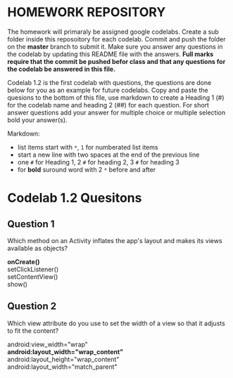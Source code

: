 # HOMEWORK REPOSITORY

The homework will primaraly be assigned google codelabs. Create a sub folder inside this reposoitory for each codelab. Commit and push the folder on the **master** branch to submit it. Make sure you answer any questions in the codelab by updating this README file with the answers. **Full marks require that the commit be pushed befor class and that any questions for the codelab be answered in this file.**

Codelab 1.2 is the first codelab with questions, the questions are done below for you as an example for future codelabs.  Copy and paste the quesions to the bottom of this file, use markdown to create a Heading 1 (#) for the codelab name and heading 2 (##) for each question. For short answer questions add your answer for multiple choice or multiple selection bold your answer(s).   
  
  
Markdown: 
* list items start with `*`, `1` for numberated list items    
* start a new line with two spaces at the end of the previous line  
* one `#` for Heading 1, 2 `#` for heading 2, 3 `#` for heading 3  
* for **bold** suround word with 2 `*` before and after  


# Codelab 1.2 Quesitons

## Question 1
Which method on an Activity inflates the app's layout and makes its views available as objects?

**onCreate()**     
setClickListener()   
setContentView()   
show()   


## Question 2
Which view attribute do you use to set the width of a view so that it adjusts to fit the content?

android:view_width="wrap"  
**android:layout_width="wrap_content"**  
android:layout_height="wrap_content"  
android:layout_width="match_parent"  
